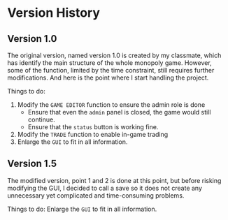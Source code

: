 # Version History
## Version 1.0
The original version, named version 1.0 is created by my classmate, which has identify the main structure of the whole monopoly game. 
However, some of the function, limited by the time constraint, still requires further modifications. And here is the point where I start handling the project.  
  
Things to do:  
  1. Modify the `GAME EDITOR` function to ensure the admin role is done
     - Ensure that even the `admin` panel is closed, the game would still continue.
     - Ensure that the `status` button is working fine.
  3. Modify the `TRADE` function to enable in-game trading
  4. Enlarge the `GUI` to fit in all information.

## Version 1.5
The modified version, point 1 and 2 is done at this point, but before risking modifying the GUI, I decided to call a save so it does not create any unnecessary yet complicated and time-consuming problems.  
  
Things to do: Enlarge the `GUI` to fit in all information.
